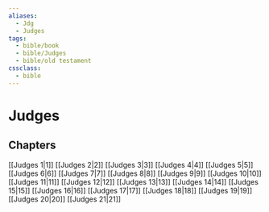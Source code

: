 ```yaml
---
aliases:
  - Jdg
  - Judges
tags:
  - bible/book
  - bible/Judges
  - bible/old testament
cssclass:
  - bible
---
```


# Judges

## Chapters

[[Judges 1|1]]
[[Judges 2|2]]
[[Judges 3|3]]
[[Judges 4|4]]
[[Judges 5|5]]
[[Judges 6|6]]
[[Judges 7|7]]
[[Judges 8|8]]
[[Judges 9|9]]
[[Judges 10|10]]
[[Judges 11|11]]
[[Judges 12|12]]
[[Judges 13|13]]
[[Judges 14|14]]
[[Judges 15|15]]
[[Judges 16|16]]
[[Judges 17|17]]
[[Judges 18|18]]
[[Judges 19|19]]
[[Judges 20|20]]
[[Judges 21|21]]
